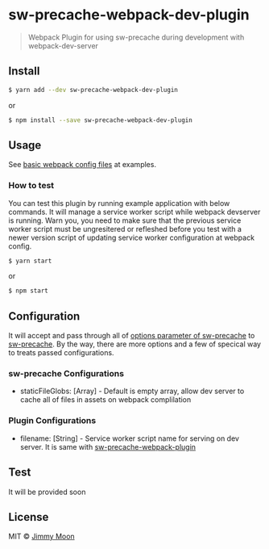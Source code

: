# sw-precache-webpack-dev-plugin

> Webpack Plugin for using sw-precache during development with webpack-dev-server


## Install

```sh
$ yarn add --dev sw-precache-webpack-dev-plugin
```

or
```sh
$ npm install --save sw-precache-webpack-dev-plugin
```

## Usage

See [basic webpack config files](./example/webpack.config.js) at examples.

### How to test

You can test this plugin by running example application with below commands. It will manage a service worker script while webpack devserver is running. Warn you, you need to make sure that the previous service worker script must be ungresitered or refleshed before you test with a newer version script of updating service worker configuration at webpack config.

```sh
$ yarn start
```

or
```sh
$ npm start
```

## Configuration

It will accept and pass through all of [options parameter of sw-precache](https://github.com/GoogleChrome/sw-precache#options-parameter) to [sw-precache](https://github.com/GoogleChrome/sw-precache). By the way, there are more options and a few of specical way to treats passed configurations.

### sw-precache Configurations

- staticFileGlobs: [Array<String>] - Default is empty array, allow dev server to cache all of files in assets on webpack complilation

### Plugin Configurations

- filename: [String] - Service worker script name for serving on dev server. It is same with [sw-precache-webpack-plugin](https://github.com/goldhand/sw-precache-webpack-plugin#configuration)

## Test

It will be provided soon

## License

MIT © [Jimmy Moon](http://ragingwind.me)
